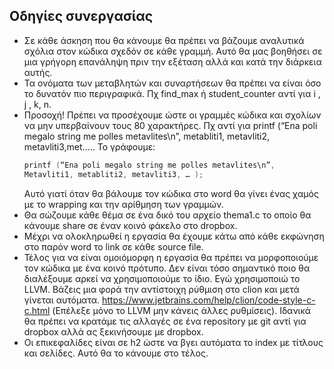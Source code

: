 ## Οδηγίες συνεργασίας
- Σε κάθε άσκηση που θα κάνουμε θα πρέπει να βάζουμε αναλυτικά σχόλια στον κώδικα σχεδόν σε κάθε γραμμή. Αυτό θα μας βοηθήσει σε μια γρήγορη επανάληψη πριν την εξέταση αλλά και κατά την διάρκεια αυτής. 
- Τα ονόματα των μεταβλητών και συναρτήσεων θα πρέπει να είναι όσο το δυνατόν πιο περιγραφικά. Πχ find_max ή student_counter αντί για i , j , k, n.
- Προσοχή! Πρέπει να προσέχουμε ώστε οι γραμμές κώδικα και σχολίων να μην υπερβαίνουν τους 80 χαρακτήρες. Πχ αντί για 
    printf (“Ena poli megalo string me polles metavlites\n”, metabliti1, metavliti2, metavliti3,met.....
    To γράφουμε:  
    ```c
    printf (“Ena poli megalo string me polles metavlites\n”,
	Metavliti1, metabliti2, metavliti3, … );
    ```
    Αυτό γιατί όταν θα βάλουμε τον κώδικα στο word θα γίνει ένας χαμός με το wrapping και την αρίθμηση των γραμμών.
- Θα σώζουμε κάθε θέμα σε ένα δικό του αρχείο thema1.c το οποίο θα κάνουμε share σε έναν κοινό φάκελο στο dropbox.
- Mέχρι να ολοκληρωθεί η εργασία θα έχουμε κάτω από κάθε εκφώνηση στο παρόν word το link σε κάθε source file. 
- Τέλος για να είναι ομοιόμορφη η εργασία θα πρέπει να μορφοποιούμε τον κώδικα με ένα κοινό πρότυπο. Δεν είναι τόσο σημαντικό ποιο θα διαλέξουμε αρκεί να χρησιμοποιούμε το ίδιο. Εγώ χρησιμοποιώ το LLVM. Βάζεις μια φορά την αντίστοιχη ρύθμιση στο clion και μετά γίνεται αυτόματα. https://www.jetbrains.com/help/clion/code-style-c-c.html (Επέλεξε μόνο το LLVM μην κάνεις άλλες ρυθμίσεις). Ιδανικά θα πρέπει να κρατάμε τις αλλαγές σε ένα repository με git αντί για dropbox αλλά ας ξεκινήσουμε με dropbox.
- Οι επικεφαλίδες είναι σε h2 ώστε να βγει αυτόματα το index με τίτλους και σελίδες. Αυτό θα το κάνουμε στο τέλος.